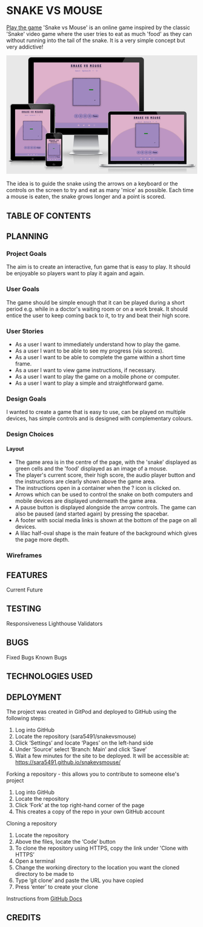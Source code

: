 # SNAKE VS MOUSE

<a href="https://sara5491.github.io/snakevsmouse/">Play the game</a>
'Snake vs Mouse' is an online game inspired by the classic 'Snake' video game where the user tries to eat as much 'food' as they can without running into the tail of the snake. It is a very simple concept but very addictive!

![Am I Responsive? image of website on different devices](docs/amiresponsive.png)

The idea is to guide the snake using the arrows on a keyboard or the controls on the screen to try and eat as many 'mice'
as possible. Each time a mouse is eaten, the snake grows longer and a point is scored.

## TABLE OF CONTENTS

## PLANNING
### Project Goals
The aim is to create an interactive, fun game that is easy to play. It should be enjoyable so players want to play it
again and again.

### User Goals
The game should be simple enough that it can be played during a short period e.g. while in a doctor's waiting room or on a work break. It should entice the user to keep coming back to it, to try and beat their high score.

### User Stories
- As a user I want to immediately understand how to play the game.
- As a user I want to be able to see my progress (via scores).
- As a user I want to be able to complete the game within a short time frame.
- As a user I want to view game instructions, if necessary.
- As a user I want to play the game on a mobile phone or computer.
- As a user I want to play a simple and straightforward game.

### Design Goals
I wanted to create a game that is easy to use, can be played on multiple devices, has simple controls and is designed with complementary colours.

### Design Choices
#### Layout
- The game area is in the centre of the page, with the 'snake' displayed as green cells and the 'food' displayed as an image of a mouse.
- The player's current score, their high score, the audio player button and the instructions are clearly shown above the game area.
- The instructions open in a container when the ? icon is clicked on.
- Arrows which can be used to control the snake on both computers and mobile devices are displayed underneath the game area.
- A pause button is displayed alongside the arrow controls. The game can also be paused (and started again) by pressing the spacebar.
- A footer with social media links is shown at the bottom of the page on all devices.
- A lilac half-oval shape is the main feature of the background which gives the page more depth.
### Wireframes

## FEATURES
Current
Future

## TESTING
Responsiveness
Lighthouse
Validators

## BUGS
Fixed Bugs
Known Bugs

## TECHNOLOGIES USED

## DEPLOYMENT
The project was created in GitPod and deployed to GitHub using the following steps:

1. Log into GitHub
2. Locate the repository (sara5491/snakevsmouse)
3. Click ‘Settings’ and locate ‘Pages’ on the left-hand side
4. Under ’Source’ select ‘Branch: Main’ and click ‘Save’
5. Wait a few minutes for the site to be deployed. It will be accessible at: https://sara5491.github.io/snakevsmouse/


Forking a repository - this allows you to contribute to someone else's project

1. Log into GitHub
2. Locate the repository
3. Click ‘Fork’ at the top right-hand corner of the page
4. This creates a copy of the repo in your own GitHub account

Cloning a repository

1. Locate the repository
2. Above the files, locate the ‘Code’ button
3. To clone the repository using HTTPS, copy the link under 'Clone with HTTPS’
4. Open a terminal
5. Change the working directory to the location you want the cloned directory to be made to
6. Type ‘git clone’ and paste the URL you have copied
7. Press ‘enter’ to create your clone

Instructions from [GitHub Docs](https://docs.github.com/en/github/creating-cloning-and-archiving-repositories)

## CREDITS
